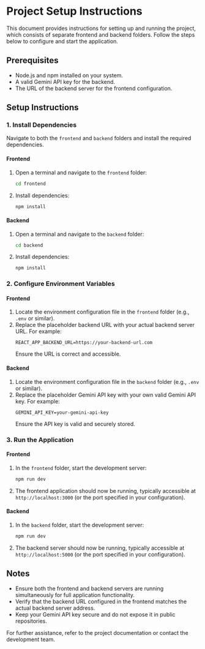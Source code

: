 # Project Setup Instructions

This document provides instructions for setting up and running the project, which consists of separate frontend and backend folders. Follow the steps below to configure and start the application.

## Prerequisites
- Node.js and npm installed on your system.
- A valid Gemini API key for the backend.
- The URL of the backend server for the frontend configuration.

## Setup Instructions

### 1. Install Dependencies
Navigate to both the `frontend` and `backend` folders and install the required dependencies.

#### Frontend
1. Open a terminal and navigate to the `frontend` folder:
   ```bash
   cd frontend
   ```
2. Install dependencies:
   ```bash
   npm install
   ```

#### Backend
1. Open a terminal and navigate to the `backend` folder:
   ```bash
   cd backend
   ```
2. Install dependencies:
   ```bash
   npm install
   ```

### 2. Configure Environment Variables

#### Frontend
1. Locate the environment configuration file in the `frontend` folder (e.g., `.env` or similar).
2. Replace the placeholder backend URL with your actual backend server URL. For example:
   ```
   REACT_APP_BACKEND_URL=https://your-backend-url.com
   ```
   Ensure the URL is correct and accessible.

#### Backend
1. Locate the environment configuration file in the `backend` folder (e.g., `.env` or similar).
2. Replace the placeholder Gemini API key with your own valid Gemini API key. For example:
   ```
   GEMINI_API_KEY=your-gemini-api-key
   ```
   Ensure the API key is valid and securely stored.

### 3. Run the Application

#### Frontend
1. In the `frontend` folder, start the development server:
   ```bash
   npm run dev
   ```
2. The frontend application should now be running, typically accessible at `http://localhost:3000` (or the port specified in your configuration).

#### Backend
1. In the `backend` folder, start the development server:
   ```bash
   npm run dev
   ```
2. The backend server should now be running, typically accessible at `http://localhost:5000` (or the port specified in your configuration).

## Notes
- Ensure both the frontend and backend servers are running simultaneously for full application functionality.
- Verify that the backend URL configured in the frontend matches the actual backend server address.
- Keep your Gemini API key secure and do not expose it in public repositories.

For further assistance, refer to the project documentation or contact the development team.
